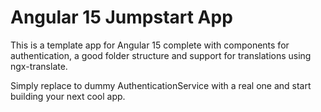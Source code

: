 # Angular 15 Jumpstart App

This is a template app for Angular 15 complete with components for authentication,
a good folder structure and support for translations using ngx-translate.

Simply replace to dummy AuthenticationService with a real one and start building your next cool app.
